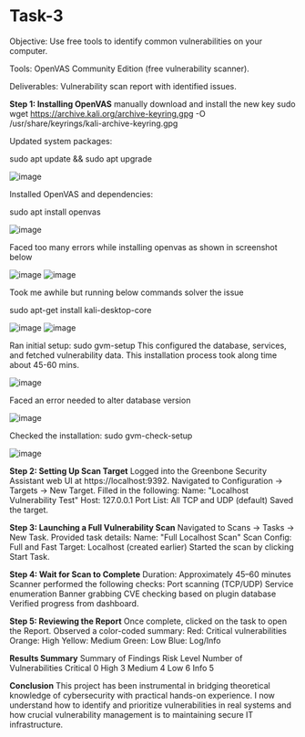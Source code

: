 # Task-3

Objective: Use free tools to identify common vulnerabilities on your computer.

Tools: OpenVAS Community Edition (free vulnerability scanner).
 
Deliverables: Vulnerability scan report with identified issues.

**Step 1: Installing OpenVAS**
manually download and install the new key
sudo wget https://archive.kali.org/archive-keyring.gpg -O /usr/share/keyrings/kali-archive-keyring.gpg

Updated system packages:

sudo apt update && sudo apt upgrade

![image](https://github.com/user-attachments/assets/3cb5a30d-fec5-413e-9773-d1913b120a33)


Installed OpenVAS and dependencies:

sudo apt install openvas

![image](https://github.com/user-attachments/assets/a1700af2-e71a-4df6-b8ac-76b5fc467339)

Faced too many errors while installing openvas as shown in screenshot below

![image](https://github.com/user-attachments/assets/592e3657-defc-436a-b034-4be106ba0153)
![image](https://github.com/user-attachments/assets/7dc68878-857e-4bee-956d-e130767fdd20)

Took me awhile but running below commands solver the issue

sudo apt-get install kali-desktop-core

![image](https://github.com/user-attachments/assets/d3288eea-0c26-4b00-a61a-58816a4d2559)
![image](https://github.com/user-attachments/assets/afba0940-1a8a-4076-858e-021f3751eadf)

Ran initial setup:
sudo gvm-setup
This configured the database, services, and fetched vulnerability data.
This installation process took along time about 45-60 mins.

![image](https://github.com/user-attachments/assets/be5c2ec2-d058-41a1-a8c3-d1f6be80e1e1)

Faced an error needed to alter database version

![image](https://github.com/user-attachments/assets/c41ce6f4-7d9b-4fec-99a9-9b5a291d45f8)


Checked the installation:
sudo gvm-check-setup

![image](https://github.com/user-attachments/assets/d412cd7e-cc28-4dcf-813f-a4232a09fd24)


**Step 2: Setting Up Scan Target**
Logged into the Greenbone Security Assistant web UI at https://localhost:9392.
Navigated to Configuration → Targets → New Target.
Filled in the following:
Name: "Localhost Vulnerability Test"
Host: 127.0.0.1
Port List: All TCP and UDP (default)
Saved the target.

**Step 3: Launching a Full Vulnerability Scan**
Navigated to Scans → Tasks → New Task.
Provided task details:
Name: "Full Localhost Scan"
Scan Config: Full and Fast
Target: Localhost (created earlier)
Started the scan by clicking Start Task.

**Step 4: Wait for Scan to Complete**
Duration: Approximately 45–60 minutes
Scanner performed the following checks:
Port scanning (TCP/UDP)
Service enumeration
Banner grabbing
CVE checking based on plugin database
Verified progress from dashboard.

**Step 5: Reviewing the Report**
Once complete, clicked on the task to open the Report.
Observed a color-coded summary:
Red: Critical vulnerabilities
Orange: High
Yellow: Medium
Green: Low
Blue: Log/Info


**Results Summary**
Summary of Findings
Risk Level	Number of Vulnerabilities
Critical	0
High	3
Medium	4
Low	6
Info	5

**Conclusion**
This project has been instrumental in bridging theoretical knowledge of cybersecurity with practical hands-on experience. I now understand how to identify and prioritize vulnerabilities in real systems and how crucial vulnerability management is to maintaining secure IT infrastructure.
